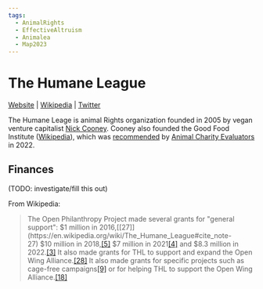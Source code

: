 ```yaml
---
tags:
  - AnimalRights
  - EffectiveAltruism
  - Animalea
  - Map2023
---
```

# The Humane League

[Website](https://thehumaneleague.org/) | [Wikipedia](https://en.wikipedia.org/wiki/The_Humane_League) |  [Twitter](https://twitter.com/TheHumaneLeague)

The Humane Leage is animal Rights organization founded in 2005 by vegan venture capitalist [Nick Cooney](https://en.wikipedia.org/wiki/Nick_Cooney). Cooney also founded the Good Food Institute ([Wikipedia](https://en.wikipedia.org/wiki/The_Good_Food_Institute)), which was [recommended](https://animalcharityevaluators.org/blog/announcing-our-2022-charity-recommendations/) by [Animal Charity Evaluators]() in 2022.

## Finances

(TODO: investigate/fill this out)

From Wikipedia:
>The Open Philanthropy Project made several grants for "general support": $1 million in 2016,[[27]](https://en.wikipedia.org/wiki/The_Humane_League#cite_note-27) $10 million in 2018,[[5]](https://en.wikipedia.org/wiki/The_Humane_League#cite_note-:2-5) $7 million in 2021[[4]](https://en.wikipedia.org/wiki/The_Humane_League#cite_note-:1-4) and $8.3 million in 2022.[[3]](https://en.wikipedia.org/wiki/The_Humane_League#cite_note-:0-3) It also made grants for THL to support and expand the Open Wing Alliance.[[28]](https://en.wikipedia.org/wiki/The_Humane_League#cite_note-28) It also made grants for specific projects such as cage-free campaigns[[9]](https://en.wikipedia.org/wiki/The_Humane_League#cite_note-open-phil-9) or for helping THL to support the Open Wing Alliance.[[18]](https://en.wikipedia.org/wiki/The_Humane_League#cite_note-:3-18)